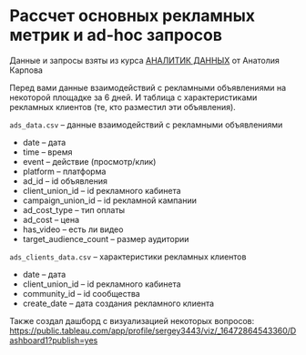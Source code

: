# Рассчет основных рекламных метрик и ad-hoc запросов

Данные и запросы взяты из курса [АНАЛИТИК ДАННЫХ](https://karpov.courses/analytics) от Анатолия Карпова

Перед вами данные взаимодействий с рекламными объявлениями на некоторой площадке за 6 дней. И таблица с характеристиками рекламных клиентов (те, кто разместил эти объявления).

`ads_data.csv` – данные взаимодействий с рекламными объявлениями
* date – дата
* time – время
* event – действие (просмотр/клик)
* platform – платформа
* ad_id – id объявления
* client_union_id – id рекламного кабинета
* campaign_union_id – id рекламной кампании
* ad_cost_type – тип оплаты
* ad_cost – цена
* has_video – есть ли видео
* target_audience_count – размер аудитории

`ads_clients_data.csv` – характеристики рекламных клиентов
* date – дата
* client_union_id – id рекламного кабинета
* community_id – id сообщества
* create_date – дата создания рекламного клиента

Также создал дашборд с визуализацией некоторых вопросов:
https://public.tableau.com/app/profile/sergey3443/viz/_16472864543360/Dashboard1?publish=yes
